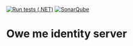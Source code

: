 [![Run tests (.NET)](https://github.com/MrD4rkne/owe-me-api/actions/workflows/run-tests.yml/badge.svg)](https://github.com/MrD4rkne/owe-me-api/actions/workflows/run-tests.yml)
[![SonarQube](https://github.com/MrD4rkne/owe-me-api/actions/workflows/sonarqube.yml/badge.svg)](https://github.com/MrD4rkne/owe-me-api/actions/workflows/sonarqube.yml)

# Owe me identity server
